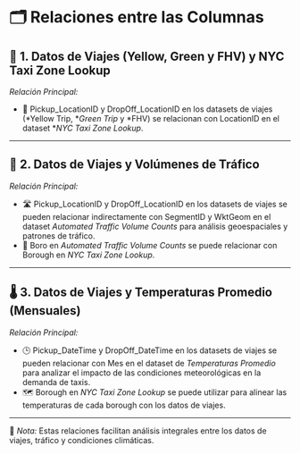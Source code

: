 # 🗂️ Relaciones entre las Columnas  

## 🚖 1. Datos de Viajes (Yellow, Green y FHV) y NYC Taxi Zone Lookup  
*Relación Principal:*  
- 📍 Pickup_LocationID y DropOff_LocationID en los datasets de viajes (*Yellow Trip, **Green Trip* y *FHV) se relacionan con LocationID en el dataset **NYC Taxi Zone Lookup*.  

---

## 🚦 2. Datos de Viajes y Volúmenes de Tráfico  
*Relación Principal:*  
- 🛣️ Pickup_LocationID y DropOff_LocationID en los datasets de viajes se pueden relacionar indirectamente con SegmentID y WktGeom en el dataset *Automated Traffic Volume Counts* para análisis geoespaciales y patrones de tráfico.  
- 🌆 Boro en *Automated Traffic Volume Counts* se puede relacionar con Borough en *NYC Taxi Zone Lookup*.  

---

## 🌡️ 3. Datos de Viajes y Temperaturas Promedio (Mensuales)  
*Relación Principal:*  
- 🕒 Pickup_DateTime y DropOff_DateTime en los datasets de viajes se pueden relacionar con Mes en el dataset de *Temperaturas Promedio* para analizar el impacto de las condiciones meteorológicas en la demanda de taxis.  
- 🗺️ Borough en *NYC Taxi Zone Lookup* se puede utilizar para alinear las temperaturas de cada borough con los datos de viajes.  

---  

🎯 *Nota:* Estas relaciones facilitan análisis integrales entre los datos de viajes, tráfico y condiciones climáticas.
